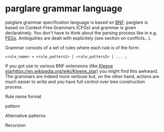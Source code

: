 # parglare grammar language

parglare grammar specification language is based on [BNF](). parglare is based
on Context-Free Grammars (CFGs) and grammar is given declaratively. You don't
have to think about the parsing process like in e.g. [PEGs](). Ambiguities are
dealt with explicitely (see section on conflicts...).

Grammar consists of a set of rules where each rule is of the form:

```
<rule_name> = <rule_pattern1> | <rule_pattern2> | ... ;
```

If you got use to various BNF extensions
(like [Kleene star]()https://en.wikipedia.org/wiki/Kleene_star) you might find
this awkward. The grammars are indeed more verbose but, on the other hand,
actions are much easier to write and you have full control over tree
construction process.

Rule name format


pattern

Alternative patterns

Recursion
